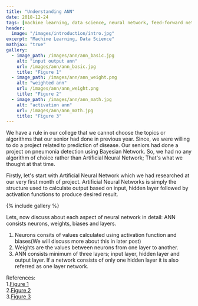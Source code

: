 ```yaml
---
title: "Understanding ANN"
date: 2018-12-24
tags: [machine learning, data science, neural network, feed-forward network]
header:
  image: "/images/introduction/intro.jpg"
excerpt: "Machine Learning, Data Science"
mathjax: "true"
gallery:
  - image_path: /images/ann/ann_basic.jpg
    alt: "input output ann"
    url: /images/ann/ann_basic.jpg
    title: "Figure 1"
  - image_path: /images/ann/ann_weight.png
    alt: "weighted ann"
    url: /images/ann/ann_weight.png
    title: "Figure 2"
  - image_path: /images/ann/ann_math.jpg
    alt: "activation ann"
    url: /images/ann/ann_math.jpg
    title: "Figure 3"
---
```


We have a rule in our college that we cannot choose the topics or algorithms that our senior had done in previous year. Since, we were willing to do a project related to prediction of disease. Our seniors had done a project on pneumonia detection using Bayesian Network. So, we had no any algorithm of choice rather than Artificial Neural Network; That's what we thought at that time.

Firstly, let's start with Artificial Neural Network which we had researched at our very first month of project. Artificial Neural Networks is simply the structure used to calculate output based on input, hidden layer followed by activation functions to produce desired result.

{% include gallery %}

Lets, now discuss about each aspect of neural network in detail:
ANN consists neurons, weights, biases and layers.

  1. Neurons consits of values calculated using activation function and biases(We will discuss more about this in later post)
  2. Weights are the values between neurons from one layer to another.
  3. ANN consists minimum of three layers; input layer, hidden layer and output layer. If a network consists of only one                               hidden layer it is also referred as one layer network.


References:
  <br>
  1.<a href="https://www.tutorialspoint.com/artificial_intelligence/images/atypical_ann.jpg">Figure 1</a><br>
  2.<a href="         https://www.researchgate.net/profile/Md_Rafiqul_Islam5/publication/221911789/figure/fig1/AS:304732305412105@1449665251675/An-example-of-a-multilayer-feed-forward-artificial-neural-network.png">Figure 2</a><br>
  3.<a href="https://i.stack.imgur.com/VqOpE.jpg">Figure 3</a><br>
